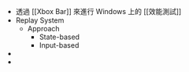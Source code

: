 - 透過 [[Xbox Bar]] 來進行 Windows 上的 [[效能測試]]
- Replay System
	- Approach
		- State-based
		- Input-based
-
-